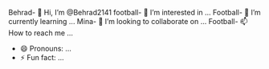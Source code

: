 Behrad- 👋 Hi, I’m @Behrad2141
football- 👀 I’m interested in ...
Football- 🌱 I’m currently learning ...
Mina- 💞️ I’m looking to collaborate on ...
Football- 📫 How to reach me ...
- 😄 Pronouns: ...
- ⚡ Fun fact: ...

<!---
Behrad2141/Behrad2141 is a ✨ special ✨ repository because its `README.md` (this file) appears on your GitHub profile.
You can click the Preview link to take a look at your changes.
--->

